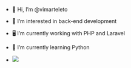 - 👋 Hi, I’m @vimarteleto
- 👀 I’m interested in back-end development
- 🖥️ I’m currently working with PHP and Laravel
- 🌱 I’m currently learning Python

- <a href="https://www.linkedin.com/in/viniciusmarteleto/" target="_blank"><img src="https://img.shields.io/badge/-LinkedIn-%230077B5?style=for-the-badge&logo=linkedin&logoColor=white" target="blank"></a> 

<!---
vimarteleto/vimarteleto is a ✨ special ✨ repository because its `README.md` (this file) appears on your GitHub profile.
You can click the Preview link to take a look at your changes.
--->
